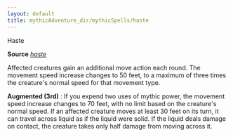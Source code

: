 ```yaml
---
layout: default
title: mythicAdventure_dir/mythicSpells/haste
---
```

Haste

**Source** [_haste_](spell_dir/haste#_haste)

Affected creatures gain an additional move action each round. The movement speed increase changes to 50 feet, to a maximum of three times the creature's normal speed for that movement type.

**Augmented (3rd)** : If you expend two uses of mythic power, the movement speed increase changes to 70 feet, with no limit based on the creature's normal speed. If an affected creature moves at least 30 feet on its turn, it can travel across liquid as if the liquid were solid. If the liquid deals damage on contact, the creature takes only half damage from moving across it.

